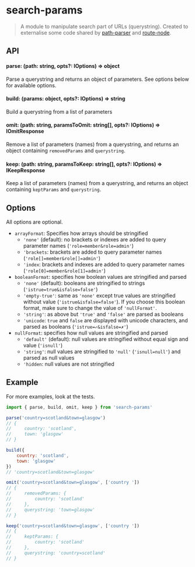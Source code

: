 # search-params

> A module to manipulate search part of URLs (querystring). Created to externalise some code shared by [path-parser](troch/path-parser) and [route-node](troch/route-node).

## API

#### parse: (path: string, opts?: IOptions) => object

Parse a querystring and returns an object of parameters. See options below for available options.

#### build: (params: object, opts?: IOptions) => string

Build a querystring from a list of parameters

#### omit: (path: string, paramsToOmit: string[], opts?: IOptions) => IOmitResponse

Remove a list of parameters (names) from a querystring, and returns an object containing `removedParams` and `querystring`.

#### keep: (path: string, paramsToKeep: string[], opts?: IOptions) => IKeepResponse

Keep a list of parameters (names) from a querystring, and returns an object containing `keptParams` and `querystring`.

## Options

All options are optional.

- `arrayFormat`: Specifies how arrays should be stringified
    - `'none'` (default): no brackets or indexes are added to query parameter names (`'role=member&role=admin'`)
    - `'brackets`: brackets are added to query parameter names (`'role[]=member&role[]=admin'`)
    - `'index`: brackets and indexes are added to query parameter names (`'role[0]=member&role[1]=admin'`)
- `booleanFormat`: specifies how boolean values are stringified and parsed
    - `'none'` (default): booleans are stringified to strings (`'istrue=true&isfalse=false'`)
    - `'empty-true'`: same as `'none'` except true values are stringified without value (`'istrue&isfalse=false'`). If you choose this boolean format, make sure to change the value of `'nullFormat'`.
    - `'string'`: as above but `'true'` and `'false'` are parsed as booleans
    - `'unicode`: `true` and `false` are displayed with unicode characters, and parsed as booleans (`'istrue=✓&isfalse=✗'`)
- `nullFormat`: specifies how null values are stringified and parsed
    - `'default'` (default): null values are stringified without equal sign and value (`'isnull'`)
    - `'string'`: null values are stringified to `'null'` (`'isnull=null'`) and parsed as null values
    - `'hidden`: null values are not stringified

## Example

For more examples, look at the tests.

```js
import { parse, build, omit, keep } from 'search-params'

parse('country=scotland&town=glasgow')
// {
//     country: 'scotland',
//     town: 'glasgow'
// }

build({
    country: 'scotland',
    town: 'glasgow'
})
// 'country=scotland&town=glasgow'

omit('country=scotland&town=glasgow', ['country '])
// {
//     removedParams: {
//         country: 'scotland'
//     },
//     querystring: 'town=glasgow'
// }

keep('country=scotland&town=glasgow', ['country '])
// {
//     keptParams: {
//         country: 'scotland'
//     },
//     querystring: 'country=scotland'
// }
```
